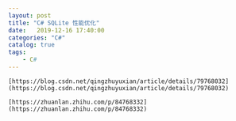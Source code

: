 ```yaml
---                
layout: post                
title: "C# SQLite 性能优化" 
date:   2019-12-16 17:40:00                 
categories: "C#"                
catalog: true                
tags:                 
    - C#                
---      
```


    [https://blog.csdn.net/qingzhuyuxian/article/details/79768032](https://blog.csdn.net/qingzhuyuxian/article/details/79768032)

    [https://zhuanlan.zhihu.com/p/84768332](https://zhuanlan.zhihu.com/p/84768332)
